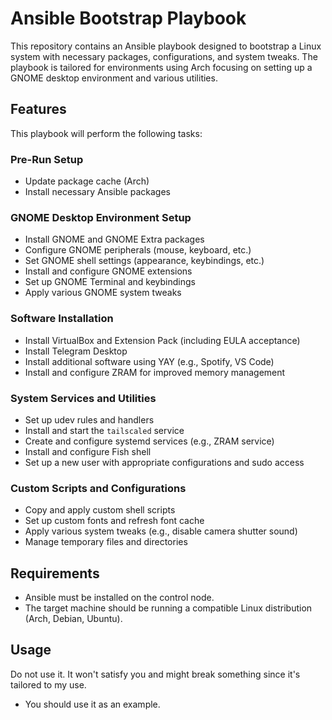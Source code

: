 # Ansible Bootstrap Playbook

This repository contains an Ansible playbook designed to bootstrap a Linux system with necessary packages, configurations, and system tweaks. The playbook is tailored for environments using Arch focusing on setting up a GNOME desktop environment and various utilities.

## Features

This playbook will perform the following tasks:

### Pre-Run Setup
- Update package cache (Arch)
- Install necessary Ansible packages

### GNOME Desktop Environment Setup
- Install GNOME and GNOME Extra packages
- Configure GNOME peripherals (mouse, keyboard, etc.)
- Set GNOME shell settings (appearance, keybindings, etc.)
- Install and configure GNOME extensions
- Set up GNOME Terminal and keybindings
- Apply various GNOME system tweaks

### Software Installation
- Install VirtualBox and Extension Pack (including EULA acceptance)
- Install Telegram Desktop
- Install additional software using YAY (e.g., Spotify, VS Code)
- Install and configure ZRAM for improved memory management

### System Services and Utilities
- Set up udev rules and handlers
- Install and start the `tailscaled` service
- Create and configure systemd services (e.g., ZRAM service)
- Install and configure Fish shell
- Set up a new user with appropriate configurations and sudo access

### Custom Scripts and Configurations
- Copy and apply custom shell scripts
- Set up custom fonts and refresh font cache
- Apply various system tweaks (e.g., disable camera shutter sound)
- Manage temporary files and directories

## Requirements

- Ansible must be installed on the control node.
- The target machine should be running a compatible Linux distribution (Arch, Debian, Ubuntu).

## Usage
Do not use it. It won't satisfy you and might break something since it's tailored to my use.

* You should use it as an example.
